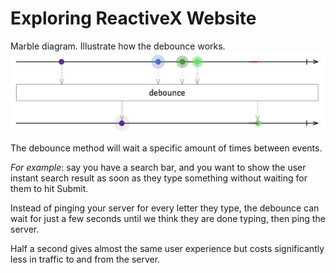 # Exploring ReactiveX Website

Marble diagram. Illustrate how the debounce works.
![debounce](https://github.com/xgirma/course-learning-rxjs/blob/ch-01/assets/debounce.png)

The debounce method will wait a specific amount of times between events.

_For example_: say you have a search bar, and you want to show the user instant search result as soon
as they type something without waiting for them to hit Submit.

Instead of pinging your server for every letter they type, the debounce can wait for just a few seconds
until we think they are done typing, then ping the server.

Half a second gives almost the same user experience but costs significantly less in traffic to and from the server.



